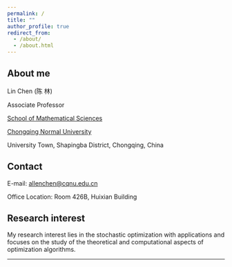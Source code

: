 ```yaml
---
permalink: /
title: ""
author_profile: true
redirect_from: 
  - /about/
  - /about.html
---
```


About me
------
Lin Chen (陈 林)

Associate Professor

[School of Mathematical Sciences](https://math.cqnu.edu.cn/)

[Chongqing Normal University](https://www.cqnu.edu.cn/)

University Town, Shapingba District, Chongqing, China

Contact
------
E-mail: allenchen@cqnu.edu.cn

Office Location: Room 426B, Huixian Building

Research interest
------
My research interest lies in the stochastic optimization with applications and focuses on the study of the theoretical and computational aspects of optimization algorithms.

------
